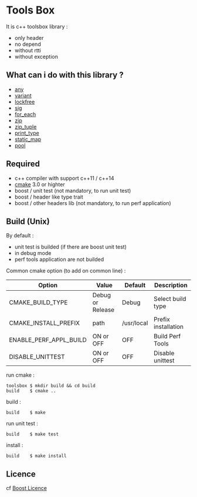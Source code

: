 # Tools Box

It is c++ toolsbox library :
* only header
* no depend
* without rtti
* without exception

## What can i do with this library ?

* [any](./doc/any.md)
* [variant](./doc/variant.md)
* [lockfree](./doc/lockfree.md)
* [sig](./doc/sig.md)
* [for_each](./doc/for_each.md)
* [zip](./doc/zip.md)
* [zip_tuple](./doc/zip_tuple.md)
* [print_type](./doc/print_type.md)
* [static_map](./doc/static_map.md)
* [pool](./doc/pool.md)

## Required

* c++ compiler with support c++11 / c++14
* [cmake](https://cmake.org/) 3.0 or highter
* boost / unit test (not mandatory, to run unit test)
* boost / header  like type trait
* boost / other headers lib (not mandatory, to run perf application)

## Build (Unix)

By default :
* unit test is builded (if there are boost unit test)
* in debug mode
* perf tools application are not builded

Common cmake option (to add on common line) :

 Option | Value | Default | Description
--------| ------|---------|------------
CMAKE_BUILD_TYPE | Debug or Release | Debug | Select build type
CMAKE_INSTALL_PREFIX | path | /usr/local | Prefix installation
ENABLE_PERF_APPL_BUILD | ON or OFF | OFF | Build Perf Tools
DISABLE_UNITTEST | ON or OFF | OFF | Disable unittest

run cmake :

```shell
toolsbox $ mkdir build && cd build
build    $ cmake ..
```

build :

```shell
build    $ make
```

run unit test :

```shell
build    $ make test
```

install :

```shell
build    $ make install
```

## Licence

cf [Boost Licence](http://www.boost.org/LICENSE_1_0.txt)
